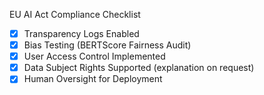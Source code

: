 EU AI Act Compliance Checklist

- [x] Transparency Logs Enabled
- [x] Bias Testing (BERTScore Fairness Audit)
- [x] User Access Control Implemented
- [x] Data Subject Rights Supported (explanation on request)
- [x] Human Oversight for Deployment
